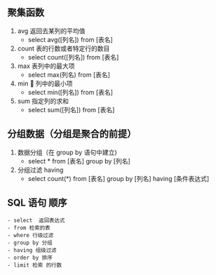## 聚集函数

1. avg 返回去某列的平均值
   - select avg([列名]) from [表名]
2. count 表的行数或者特定行的数目
   - select count([列名]) from [表名]
3. max 表列中的最大项
   - select max(列名) from [表名]
4. min  列中的最小项
   - select min([列名]) from [表名]
5. sum 指定列的求和
   - select sum([列名]) from [表名]

## 分组数据（分组是聚合的前提）

1. 数据分组（在 group by 语句中建立)
   - select \* from [表名] group by [列名]
2. 分组过滤 having
   - select count(\*) from [表名] group by [列名] having [条件表达式]

## SQL 语句 顺序

    - select  返回表达式
    - from 检索的表
    - where 行级过滤
    - group by 分组
    - having 组级过滤
    - order by 排序
    - limit 检索 的行数
